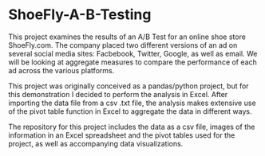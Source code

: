 # ShoeFly-A-B-Testing

This project examines the results of an A/B Test for an online shoe store ShoeFly.com. The company placed two different versions of an ad on several social media sites: Facbebook, Twitter, Google, as well as email. We will be looking at aggregate measures to compare the performance of each ad across the various platforms.

This project was originally conceived as a pandas/python project, but for this demonstration I decided to perform the analysis in Excel. After importing the data file from a csv .txt file, the analysis makes extensive use of the pivot table function in Excel to aggregate the data in different ways.

The repository for this project includes the data as a csv file, images of the information in an Excel spreadsheet and the pivot tables used for the project, as well as accompanying data visualizations.
